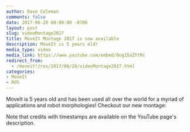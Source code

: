 ```yaml
---
author: Dave Coleman
comments: false
date: 2017-06-20 00:00:00 -0700
layout: post
slug: videoMontage2017
title: MoveIt Montage 2017 is now available
description: MoveIt is 5 years old!
media_type: video
media_link: https://www.youtube.com/embed/0og1SaZYtRc
redirect_from:
  - /moveit!/ros/2017/06/20/videoMontage2017.html
categories:
- MoveIt
- ROS
---
```


MoveIt is 5 years old and has been used all over the world for a myriad of applications and robot morphologies! Checkout our new montage:

Note that credits with timestamps are available on the YouTube page's description.
